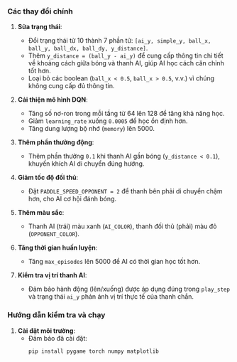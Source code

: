 
### Các thay đổi chính
1. **Sửa trạng thái**:
   - Đổi trạng thái từ 10 thành 7 phần tử: `[ai_y, simple_y, ball_x, ball_y, ball_dx, ball_dy, y_distance]`.
   - Thêm `y_distance = (ball_y - ai_y)` để cung cấp thông tin chi tiết về khoảng cách giữa bóng và thanh AI, giúp AI học cách căn chỉnh tốt hơn.
   - Loại bỏ các boolean (`ball_x < 0.5`, `ball_x > 0.5`, v.v.) vì chúng không cung cấp đủ thông tin.

2. **Cải thiện mô hình DQN**:
   - Tăng số nơ-ron trong mỗi tầng từ 64 lên 128 để tăng khả năng học.
   - Giảm `learning_rate` xuống `0.0005` để học ổn định hơn.
   - Tăng dung lượng bộ nhớ (`memory`) lên 5000.

3. **Thêm phần thưởng động**:
   - Thêm phần thưởng `0.1` khi thanh AI gần bóng (`y_distance < 0.1`), khuyến khích AI di chuyển đúng hướng.

4. **Giảm tốc độ đối thủ**:
   - Đặt `PADDLE_SPEED_OPPONENT = 2` để thanh bên phải di chuyển chậm hơn, cho AI cơ hội đánh bóng.

5. **Thêm màu sắc**:
   - Thanh AI (trái) màu xanh (`AI_COLOR`), thanh đối thủ (phải) màu đỏ (`OPPONENT_COLOR`).

6. **Tăng thời gian huấn luyện**:
   - Tăng `max_episodes` lên 5000 để AI có thời gian học tốt hơn.

7. **Kiểm tra vị trí thanh AI**:
   - Đảm bảo hành động (lên/xuống) được áp dụng đúng trong `play_step` và trạng thái `ai_y` phản ánh vị trí thực tế của thanh chắn.

### Hướng dẫn kiểm tra và chạy
1. **Cài đặt môi trường**:
   - Đảm bảo đã cài đặt:
     ```bash
     pip install pygame torch numpy matplotlib